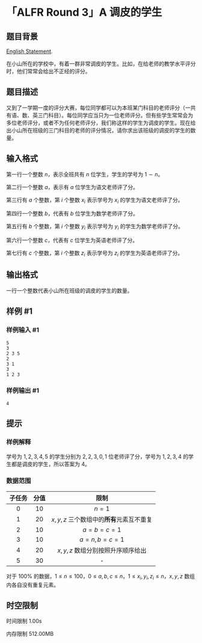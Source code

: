 # 「ALFR Round 3」A 调皮的学生

## 题目背景

[English Statement](https://www.luogu.com.cn/problem/U517303).

在小山所在的学校中，有着一群非常调皮的学生。比如，在给老师的教学水平评分时，他们常常会给出不正经的评分。

## 题目描述

又到了一学期一度的评分大赛，每位同学都可以为本班某门科目的老师评分（一共有语、数、英三门科目）。每位同学应当只为一位老师评分。但有些学生常常会为多位老师评分，或者不为任何老师评分，我们称这样的学生为调皮的学生。现在给出小山所在班级的三门科目的老师的评分情况，请你求出该班级的调皮的学生的数量。

## 输入格式

第一行一个整数 $n$，表示全班共有 $n$ 位学生，学生的学号为 $1\sim n$。

第二行一个整数 $a$，表示有 $a$ 位学生为语文老师评了分。

第三行有 $a$ 个整数，第 $i$ 个整数 $x_i$ 表示学号为 $x_i$ 的学生为语文老师评了分。

第四行一个整数 $b$，代表有 $b$ 位学生为数学老师评了分。

第五行有 $b$ 个整数，第 $i$ 个整数 $y_i$ 表示学号为 $y_i$ 的学生为数学老师评了分。

第六行一个整数 $c$，代表有 $c$ 位学生为英语老师评了分。

第七行有 $c$ 个整数，第 $i$ 个整数 $z_i$ 表示学号为 $z_i$ 的学生为英语老师评了分。

## 输出格式

一行一个整数代表小山所在班级的调皮的学生的数量。

## 样例 #1

### 样例输入 #1

```
5
3
2 3 5
2
3 1
3
1 2 3
```

### 样例输出 #1

```
4
```

## 提示

### 样例解释

学号为 $1,2,3,4,5$ 的学生分别为 $2,2,3,0,1$ 位老师评了分，学号为 $1,2,3,4$ 的学生都是调皮的学生，所以答案为 $4$。

### 数据范围

| 子任务 | 分值 | 限制 |
| :----------: | :----------: | :----------: |
| $0$ | $10$ | $n=1$ |
| $1$ | $20$ | $x,y,z$ 三个数组中的**所有**元素互不重复|
| $2$ | $10$ | $a=b=c=1$|
| $3$ | $10$ | $a=n,b=c=1$|
| $4$ | $20$ | $x,y,z$ 数组分别按照升序顺序给出|
| $5$ | $30$ | - |

对于 $100\%$ 的数据，$1\le n\le 100$，$0\le a,b,c\le n$，$1\le x_i,y_i,z_i\le n$，$x,y,z$ 数组内各自没有重复元素。

## 时空限制



时间限制
1.00s

内存限制
512.00MB